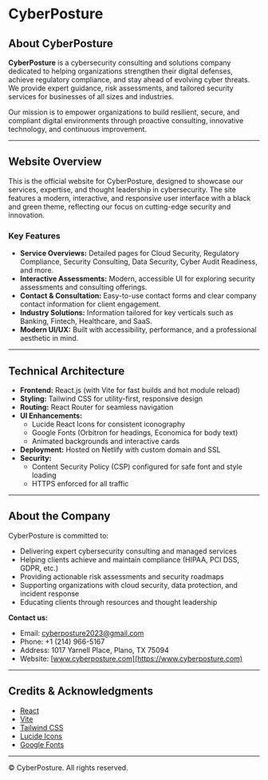 # CyberPosture

## About CyberPosture

**CyberPosture** is a cybersecurity consulting and solutions company dedicated to helping organizations strengthen their digital defenses, achieve regulatory compliance, and stay ahead of evolving cyber threats. We provide expert guidance, risk assessments, and tailored security services for businesses of all sizes and industries.

Our mission is to empower organizations to build resilient, secure, and compliant digital environments through proactive consulting, innovative technology, and continuous improvement.

---

## Website Overview

This is the official website for CyberPosture, designed to showcase our services, expertise, and thought leadership in cybersecurity. The site features a modern, interactive, and responsive user interface with a black and green theme, reflecting our focus on cutting-edge security and innovation.

### Key Features
- **Service Overviews:** Detailed pages for Cloud Security, Regulatory Compliance, Security Consulting, Data Security, Cyber Audit Readiness, and more.
- **Interactive Assessments:** Modern, accessible UI for exploring security assessments and consulting offerings.
- **Contact & Consultation:** Easy-to-use contact forms and clear company contact information for client engagement.
- **Industry Solutions:** Information tailored for key verticals such as Banking, Fintech, Healthcare, and SaaS.
- **Modern UI/UX:** Built with accessibility, performance, and a professional aesthetic in mind.

---

## Technical Architecture

- **Frontend:** React.js (with Vite for fast builds and hot module reload)
- **Styling:** Tailwind CSS for utility-first, responsive design
- **Routing:** React Router for seamless navigation
- **UI Enhancements:**
  - Lucide React Icons for consistent iconography
  - Google Fonts (Orbitron for headings, Economica for body text)
  - Animated backgrounds and interactive cards
- **Deployment:** Hosted on Netlify with custom domain and SSL
- **Security:**
  - Content Security Policy (CSP) configured for safe font and style loading
  - HTTPS enforced for all traffic

---

## About the Company

CyberPosture is committed to:
- Delivering expert cybersecurity consulting and managed services
- Helping clients achieve and maintain compliance (HIPAA, PCI DSS, GDPR, etc.)
- Providing actionable risk assessments and security roadmaps
- Supporting organizations with cloud security, data protection, and incident response
- Educating clients through resources and thought leadership

**Contact us:**
- Email: cyberposture2023@gmail.com
- Phone: +1 (214) 966-5167
- Address: 1017 Yarnell Place, Plano, TX 75094
- Website: [www.cyberposture.com](https://www.cyberposture.com)

---

## Credits & Acknowledgments
- [React](https://reactjs.org/)
- [Vite](https://vitejs.dev/)
- [Tailwind CSS](https://tailwindcss.com/)
- [Lucide Icons](https://lucide.dev/)
- [Google Fonts](https://fonts.google.com/)

---

© CyberPosture. All rights reserved.

